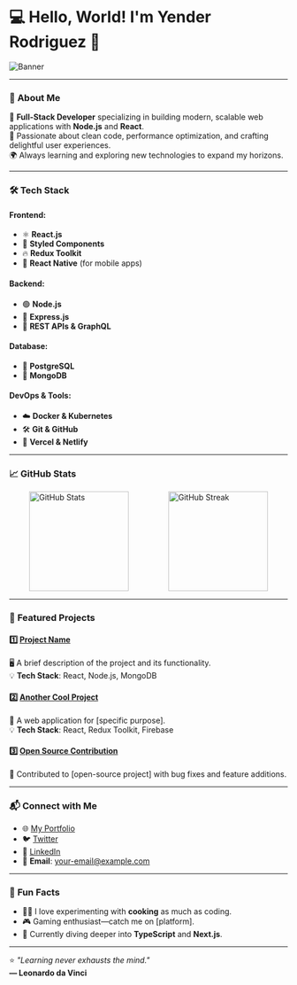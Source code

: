 # 💻 **Hello, World! I'm Yender Rodriguez** 👋

![Banner](https://via.placeholder.com/1000x250.png?text=Welcome+to+my+GitHub)

---

### 🚀 **About Me**

🌟 **Full-Stack Developer** specializing in building modern, scalable web applications with **Node.js** and **React**.  
🎯 Passionate about clean code, performance optimization, and crafting delightful user experiences.  
🌍 Always learning and exploring new technologies to expand my horizons.  

---

### 🛠️ **Tech Stack**

#### Frontend:
- ⚛️ **React.js**
- 💅 **Styled Components**
- 🔥 **Redux Toolkit**  
- 📱 **React Native** (for mobile apps)

#### Backend:
- 🟢 **Node.js**
- 🌟 **Express.js**
- 📄 **REST APIs & GraphQL**

#### Database:
- 🐘 **PostgreSQL**
- 🍃 **MongoDB**

#### DevOps & Tools:
- ☁️ **Docker & Kubernetes**
- 🛠️ **Git & GitHub**
- 🚀 **Vercel & Netlify**

---

### 📈 **GitHub Stats**

<div style="display: flex; justify-content: space-around; flex-wrap: wrap;">
  <img src="https://github-readme-stats.vercel.app/api?username=your-github-username&show_icons=true&theme=radical" alt="GitHub Stats" height="180">
  <img src="https://github-readme-streak-stats.herokuapp.com/?user=your-github-username&theme=radical" alt="GitHub Streak" height="180">
</div>

---

### 🌟 **Featured Projects**

#### **1️⃣ [Project Name](https://github.com/your-github-username/project-name)**
🖥️ A brief description of the project and its functionality.  
💡 **Tech Stack**: React, Node.js, MongoDB  

#### **2️⃣ [Another Cool Project](https://github.com/your-github-username/another-project)**
🚀 A web application for [specific purpose].  
💡 **Tech Stack**: React, Redux Toolkit, Firebase  

#### **3️⃣ [Open Source Contribution](https://github.com/your-github-username/open-source-project)**
🤝 Contributed to [open-source project] with bug fixes and feature additions.

---

### 📬 **Connect with Me**

- 🌐 [My Portfolio](https://yourportfolio.com)  
- 🐦 [Twitter](https://twitter.com/yourhandle)  
- 💼 [LinkedIn](https://linkedin.com/in/yourhandle)  
- 📧 **Email**: your-email@example.com  

---

### 🎯 **Fun Facts**

- 🧑‍🍳 I love experimenting with **cooking** as much as coding.  
- 🎮 Gaming enthusiast—catch me on [platform].  
- 🌱 Currently diving deeper into **TypeScript** and **Next.js**.

---

⭐️ _"Learning never exhausts the mind."_  
**— Leonardo da Vinci**
